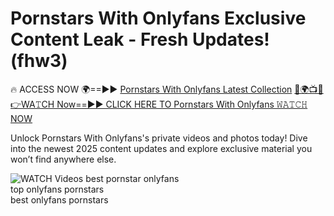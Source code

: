# Pornstars With Onlyfans Exclusive Content Leak - Fresh Updates! (fhw3)

🔥 ACCESS NOW 🌍==►► <a href="https://tinyurl.com/3fjeunct" rel="nofollow">Pornstars With Onlyfans Latest Collection</a></h3>
[🔴🌍📺📱👉WA𝚃CH Now==►► CLICK HERE TO Pornstars With Onlyfans 𝚆𝙰𝚃𝙲𝙷 NOW](https://tinyurl.com/3fjeunct)

Unlock Pornstars With Onlyfans's private videos and photos today! Dive into the newest 2025 content updates and explore exclusive material you won’t find anywhere else.


<a href="https://tinyurl.com/3fjeunct" rel="nofollow" data-target="animated-image.originalLink"><img src="https://camo.githubusercontent.com/8a4f000d20f83aca3bf7ec5f350d767afa0574a8a352519fd8cfa583a6f93a33/68747470733a2f2f692e696d6775722e636f6d2f644a486b345a712e676966" alt="WATCH Videos" data-canonical-src="https://i.imgur.com/dJHk4Zq.gif" style="max-width: 100%; display: inline-block;" data-target="animated-image.originalImage"></a>
best pornstar onlyfans<br>
top onlyfans pornstars<br>
best onlyfans pornstars